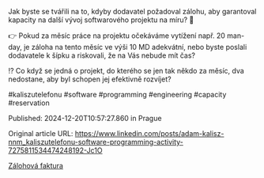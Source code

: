Jak byste se tvářili na to, kdyby dodavatel požadoval zálohu, aby garantoval kapacity na další vývoj softwarového projektu na míru? 🤨


👉 Pokud za měsíc práce na projektu očekáváme vytížení např. 20 man-day, je záloha na tento měsíc ve výši 10 MD adekvátní, nebo byste poslali dodavatele k šípku a riskovali, že na Vás nebude mít čas?


⁉️ Co když se jedná o projekt, do kterého se jen tak někdo za měsíc, dva nedostane, aby byl schopen jej efektivně rozvíjet?


#kaliszutelefonu #software #programming #engineering #capacity #reservation


Published: 2024-12-20T10:57:27.860 in Prague

Original article URL: https://www.linkedin.com/posts/adam-kalisz-nnm_kaliszutelefonu-software-programming-activity-7275811534474248192-Jc1O

[Zálohová faktura](./media/zálohová-faktura.png)